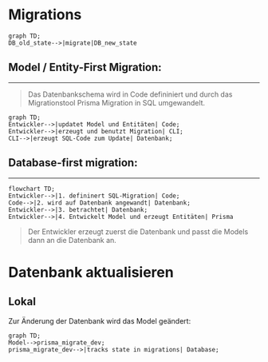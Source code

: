 # Migrations 
```mermaid
graph TD;
DB_old_state-->|migrate|DB_new_state
```
## Model / Entity-First Migration:
----------
> Das Datenbankschema wird in Code defininiert und durch das Migrationstool Prisma Migration in SQL umgewandelt. 

```mermaid
graph TD;
Entwickler-->|updatet Model und Entitäten| Code;
Entwickler-->|erzeugt und benutzt Migration| CLI;
CLI-->|erzeugt SQL-Code zum Update| Datenbank;
```

## Database-first migration:
----------
```mermaid
flowchart TD;
Entwickler-->|1. defininert SQL-Migration| Code;
Code-->|2. wird auf Datenbank angewandt| Datenbank;
Entwickler-->|3. betrachtet| Datenbank;
Entwickler-->|4. Entwickelt Model und erzeugt Entitäten| Prisma
```
> Der Entwickler erzeugt zuerst die Datenbank und passt die Models dann an die Datenbank an. 

# Datenbank aktualisieren
## Lokal
Zur Änderung der Datenbank wird das Model geändert:
```mermaid
graph TD;
Model-->prisma_migrate_dev;
prisma_migrate_dev-->|tracks state in migrations| Database;
````

